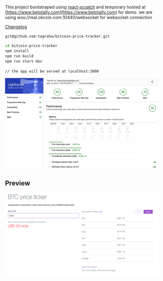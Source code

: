 This project bootstraped using [react-scratch](https://github.com/tagraha/react-scratch) and temporary hosted at [https://www.betotally.com](https://www.betotally.com) for demo. we are using wss://real.okcoin.com:10440/websocket for websocket connection

[Changelog](https://github.com/tagraha/bitcoin-price-tracker/blob/master/CHANGELOG.md)

```bash
git@github.com:tagraha/bitcoin-price-tracker.git
```

```bash
cd bitcoin-price-tracker
npm install
npm run build
npm run start-dev

// the app will be served at localhost:3000
```

![alt text](https://raw.githubusercontent.com/tagraha/bitcoin-price-tracker/master/github-images/lighthouse.png "Lighthousr score")

Preview
-------
![alt text](https://raw.githubusercontent.com/tagraha/bitcoin-price-tracker/master/github-images/preview.png "preview")
